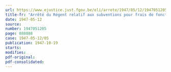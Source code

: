 ```yaml
---
url: https://www.ejustice.just.fgov.be/eli/arrete/1947/05/12/1947051205/justel
title-fr: "Arrêté du Régent relatif aux subventions pour frais de fonctionnement aux écoles techniques agreeeskdcoff"
date: 1947-05-12
source:
number: 1947051205
page: 888888
case: 1947-05-12/05
publication: 1947-10-19
starts:
modifies:
pdf-original:
pdf-consolidated:
---
```


